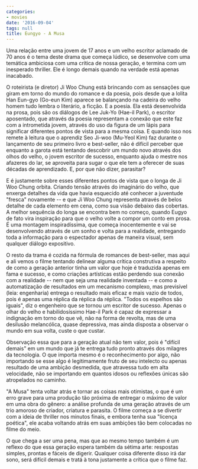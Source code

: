 ```yaml
---
categories:
- movies
date: '2016-09-04'
tags: null
title: Eungyo - A Musa
---
```


Uma relação entre uma jovem de 17 anos e um velho escritor aclamado de 70 anos é o tema deste drama que começa lúdico, se desenvolve com uma temática ambiciosa com uma crítica de nossa geração, e termina com um inesperado thriller. Ele é longo demais quando na verdade está apenas inacabado.

O roteirista (e diretor) Ji Woo Chung está brincando com as sensações que giram em torno do mundo do romance e da poesia, pois desde que a lolita Han Eun-gyo (Go-eun Kim) aparece se balançando na cadeira do velho homem tudo lembra o literário, a ficção. E a poesia. Ela está desenvolvida na prosa, pois são os diálogos de Lee Juk-Yo (Hae-il Park), o escritor aposentado, que através da poesia representam a conexão que este faz com a intrometida jovem, através do uso da figura de um lápis para significar diferentes pontos de vista para a mesma coisa. E quando isso nos remete à leitura que o aprendiz Seo Ji-woo (Mu-Yeol Kim) faz durante o lançamento de seu primeiro livro e best-seller, não é difícil perceber que enquanto a garota está tentando descobrir um mundo novo através dos olhos do velho, o jovem escritor de sucesso, enquanto ajuda o mestre nos afazeres do lar, se aproveita para sugar o que ele tem a oferecer de suas décadas de aprendizado. E, por que não dizer, parasitar?

E é justamente sobre esses diferentes pontos de vista que o longa de Ji Woo Chung orbita. Criando tensão através do imaginário do velho, que enxerga detalhes da vida que havia esquecido até conhecer a juventude "fresca" novamente -- e que Ji Woo Chung representa através de belos detalhe de cada elemento em cena, como sua visão debaixo das cobertas. A melhor sequência do longa se encontra bem no começo, quando Eugyo de fato vira inspiração para que o velho volte a compor um conto em prosa. É uma montagem inspiradíssima, que começa inocentemente e vai se desenvolvendo através de um sonho e volta para a realidade, entregando toda a informação para o espectador apenas de maneira visual, sem qualquer diálogo expositivo.

O resto da trama é cozida na fórmula de romances de best-seller, mas aqui e ali vemos o filme tentando delinear alguma crítica construtiva a respeito de como a geração anterior tinha um valor que hoje é traduzida apenas em fama e sucesso, e como criações artísticas estão perdendo sua conexão com a realidade -- nem que seja uma realidade inventada -- e como a automatização de resultados em um mecanismo complexo, mas previsível (leia: engenharia) entrega o resultado mais eficaz e mais vazio de todos, pois é apenas uma réplica da réplica da réplica. "Todos os espelhos são iguais", diz o engenheiro que se tornou um escritor de sucesso. Apenas o olhar do velho e habilidosíssimo Hae-il Park é capaz de expressar a indignação em torno do que vê, não na forma de revolta, mas de uma desilusão melancólica, quase depressiva, mas ainda disposta a observar o mundo em sua volta, custe o que custar.

Observação essa que para a geração atual não tem valor, pois é "difícil demais" em um mundo que já te entrega tudo pronto através dos milagres da tecnologia. O que importa mesmo é o reconhecimento por algo, não importando se esse algo é legitimamente fruto de seu intelecto ou apenas resultado de uma ambição desmedida, que atravessa tudo em alta velocidade, não se importando em quantos idosos ou reflexões únicas são atropelados no caminho.

"A Musa" tenta voltar atrás e tornar as coisas mais otimistas, o que é um erro grave para uma produção tão próxima de entregar o máximo de valor em uma obra do gênero: a análise profunda de uma geração através de um trio amoroso de criador, criatura e parasita. O filme começa a se divertir com a ideia de thriller nos minutos finais, e embora tenha sua "licença poética", ele acaba voltando atrás em suas ambições tão bem colocadas no filme do meio.

O que chega a ser uma pena, mas que ao mesmo tempo também é um reflexo do que essa geração espera também da sétima arte: respostas simples, prontas e fáceis de digerir. Qualquer coisa diferente disso irá dar sono, será difícil demais e tratá à tona justamente a crítica que o filme faz.